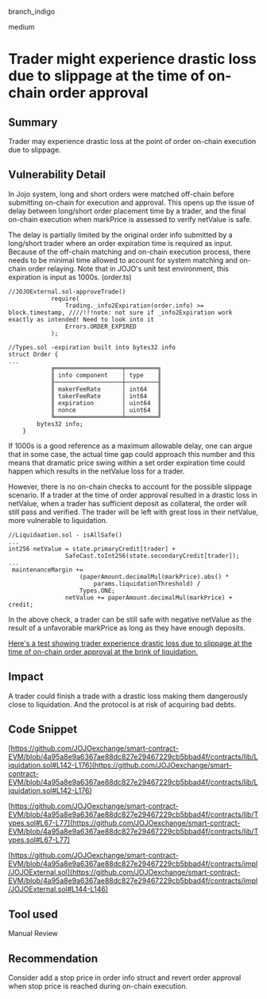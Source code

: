 branch_indigo

medium

# Trader might experience drastic loss due to slippage at the time of on-chain order approval

## Summary
Trader may experience drastic loss at the point of order on-chain execution due to slippage.
## Vulnerability Detail
In Jojo system, long and short orders were matched off-chain before submitting on-chain for execution and approval. This opens up the issue of delay between long/short order placement time by a trader, and the final on-chain execution when markPrice is assessed to verify netValue is safe.

The delay is partially limited by the original order info submitted by a long/short trader where an order expiration time is required as input. Because of the off-chain matching and on-chain execution process, there needs to be minimal time allowed to account for system matching and  on-chain order relaying. Note that in JOJO's unit test environment, this expiration is input as 1000s. (order.ts)

```solidity
//JOJOExternal.sol-approveTrade()
            require(
                Trading._info2Expiration(order.info) >= block.timestamp, ////!!!note: not sure if _info2Expiration work exactly as intended! Need to look into it
                Errors.ORDER_EXPIRED
            );

```
```solidity
//Types.sol -expiration built into bytes32 info
struct Order {
...
            ╔═══════════════════╤═════════╗
            ║ info component    │ type    ║
            ╟───────────────────┼─────────╢
            ║ makerFeeRate      │ int64   ║
            ║ takerFeeRate      │ int64   ║
            ║ expiration        │ uint64  ║
            ║ nonce             │ uint64  ║
            ╚═══════════════════╧═════════╝
        bytes32 info;
    }
```

If 1000s is a good reference as a maximum allowable delay, one can argue that in some case, the actual time gap could approach this number and this means that dramatic price swing within a set order expiration time could happen which results in the netValue loss for a trader. 

However, there is no on-chain checks to account for the possible slippage scenario. If a trader at the time of order approval resulted in a drastic loss in netValue, when a trader has sufficient deposit as collateral, the order will still pass and verified. The trader will be left with great loss in their netValue, more vulnerable to liquidation.

```solidity
//Liquidaation.sol - isAllSafe()
...
int256 netValue = state.primaryCredit[trader] +
                SafeCast.toInt256(state.secondaryCredit[trader]);
...
 maintenanceMargin +=
                    (paperAmount.decimalMul(markPrice).abs() *
                        params.liquidationThreshold) /
                    Types.ONE;
                netValue += paperAmount.decimalMul(markPrice) + credit;
```
In the above check, a trader can be still safe with negative netValue as the result of a unfavorable markPrice as long as they have enough deposits.

[Here's a test showing trader experience drastic loss due to slippage at the time of on-chain order approval at the brink of liquidation. ](https://gist.github.com/bzpassersby/b6c573d0ad3b34e2d33f4b567896f087)

## Impact

A trader could finish a trade with a drastic loss making them dangerously close to liquidation.  And the protocol is at risk of acquiring bad debts.

## Code Snippet

[https://github.com/JOJOexchange/smart-contract-EVM/blob/4a95a8e9a6367ae88dc827e29467229cb5bbad4f/contracts/lib/Liquidation.sol#L142-L176](https://github.com/JOJOexchange/smart-contract-EVM/blob/4a95a8e9a6367ae88dc827e29467229cb5bbad4f/contracts/lib/Liquidation.sol#L142-L176)

[https://github.com/JOJOexchange/smart-contract-EVM/blob/4a95a8e9a6367ae88dc827e29467229cb5bbad4f/contracts/lib/Types.sol#L67-L77](https://github.com/JOJOexchange/smart-contract-EVM/blob/4a95a8e9a6367ae88dc827e29467229cb5bbad4f/contracts/lib/Types.sol#L67-L77)

[https://github.com/JOJOexchange/smart-contract-EVM/blob/4a95a8e9a6367ae88dc827e29467229cb5bbad4f/contracts/impl/JOJOExternal.sol](https://github.com/JOJOexchange/smart-contract-EVM/blob/4a95a8e9a6367ae88dc827e29467229cb5bbad4f/contracts/impl/JOJOExternal.sol#L144-L146)
## Tool used

Manual Review

## Recommendation
Consider add a stop price in order info struct and revert order approval when stop price is reached during on-chain execution.
